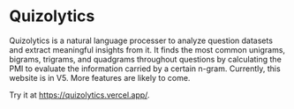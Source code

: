 # Quizolytics
Quizolytics is a natural language processer to analyze question datasets and extract meaningful insights from it. It finds the most common unigrams, bigrams, trigrams, and quadgrams throughout questions by calculating the PMI to evaluate the information carried by a certain n-gram. Currently, this website is in V5. More features are likely to come.

Try it at https://quizolytics.vercel.app/.
